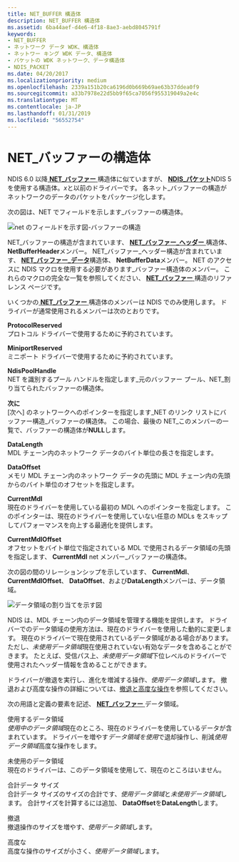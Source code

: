 ```yaml
---
title: NET_BUFFER 構造体
description: NET_BUFFER 構造体
ms.assetid: 6ba44aef-d4e6-4f18-8ae3-aebd8045791f
keywords:
- NET_BUFFER
- ネットワーク データ WDK、構造体
- ネットワー キング WDK データ、構造体
- パケットの WDK ネットワーク、データ構造体
- NDIS_PACKET
ms.date: 04/20/2017
ms.localizationpriority: medium
ms.openlocfilehash: 2339a151b20ca6196d0b669b69ae63b37ddea0f9
ms.sourcegitcommit: a33b7978e22d5bb9f65ca7056f955319049a2e4c
ms.translationtype: MT
ms.contentlocale: ja-JP
ms.lasthandoff: 01/31/2019
ms.locfileid: "56552754"
---
```

# <a name="netbuffer-structure"></a>NET\_バッファーの構造体





NDIS 6.0 以降[ **NET\_バッファー** ](https://msdn.microsoft.com/library/windows/hardware/ff568376)構造体に似ていますが、 [ **NDIS\_パケット**](https://msdn.microsoft.com/library/windows/hardware/ff557086)NDIS 5 を使用する構造体。*x*と以前のドライバーです。 各ネット\_バッファーの構造がネットワークのデータのパケットをパッケージ化します。

次の図は、NET でフィールドを示します\_バッファーの構造体。

![net のフィールドを示す図\-バッファーの構造](images/netbuffer.png)

NET\_バッファーの構造が含まれています、 [ **NET\_バッファー\_ヘッダー** ](https://msdn.microsoft.com/library/windows/hardware/ff568387)構造体、 **NetBufferHeader**メンバー。 NET\_バッファー\_ヘッダー構造が含まれています、 [ **NET\_バッファー\_データ**](https://msdn.microsoft.com/library/windows/hardware/ff568381)構造体、 **NetBufferData**メンバー。 NET のアクセスに NDIS マクロを使用する必要があります\_バッファー構造体のメンバー。 これらのマクロの完全な一覧を参照してください、 [ **NET\_バッファー** ](https://msdn.microsoft.com/library/windows/hardware/ff568376)構造のリファレンス ページです。

いくつかの[ **NET\_バッファー** ](https://msdn.microsoft.com/library/windows/hardware/ff568376)構造体のメンバーは NDIS でのみ使用します。 ドライバーが通常使用されるメンバーは次のとおりです。

<a href="" id="protocolreserved"></a>**ProtocolReserved**  
プロトコル ドライバーで使用するために予約されています。

<a href="" id="miniportreserved"></a>**MiniportReserved**  
ミニポート ドライバーで使用するために予約されています。

<a href="" id="ndispoolhandle"></a>**NdisPoolHandle**  
NET を識別するプール ハンドルを指定します\_元のバッファー プール、NET\_割り当てられたバッファーの構造体。

<a href="" id="next"></a>**次に**  
[次へ] のネットワークへのポインターを指定します\_NET のリンク リストにバッファー構造\_バッファーの構造体。 この場合、最後の NET\_このメンバーの一覧で、バッファーの構造体が**NULL**します。

<a href="" id="datalength"></a>**DataLength**  
MDL チェーン内のネットワーク データのバイト単位の長さを指定します。

<a href="" id="dataoffset"></a>**DataOffset**  
メモリ MDL チェーン内のネットワーク データの先頭に MDL チェーン内の先頭からのバイト単位のオフセットを指定します。

<a href="" id="currentmdl"></a>**CurrentMdl**  
現在のドライバーを使用している最初の MDL へのポインターを指定します。 このポインターは、現在のドライバーを使用していない任意の MDLs をスキップしてパフォーマンスを向上する最適化を提供します。

<a href="" id="currentmdloffset"></a>**CurrentMdlOffset**  
オフセットをバイト単位で指定されている MDL で使用されるデータ領域の先頭を指定します、 **CurrentMdl** net メンバー\_バッファーの構造体。

次の図の間のリレーションシップを示しています、 **CurrentMdl**、 **CurrentMdlOffset**、 **DataOffset**、および**DataLength**メンバーは、データ領域。

![データ領域の割り当てを示す図](images/netbufferdata-wmdl.png)

NDIS は、MDL チェーン内のデータ領域を管理する機能を提供します。 ドライバーでのデータ領域の使用方法は、現在のドライバーを使用した動的に変更します。 現在のドライバーで現在使用されているデータ領域がある場合があります。 ただし、*未使用データ領域*現在使用されていない有効なデータを含めることができます。 たとえば、受信パス上、*未使用データ領域*下位レベルのドライバーで使用されたヘッダー情報を含めることができます。

ドライバーが撤退を実行し、進化を増減する操作、*使用データ領域*します。 撤退および高度な操作の詳細については、[撤退と高度な操作](retreat-and-advance-operations.md)を参照してください。

次の用語と定義の要素を記述、 [ **NET\_バッファー** ](https://msdn.microsoft.com/library/windows/hardware/ff568376)データ領域。

<a href="" id="used-data-space"></a>使用するデータ領域  
*使用中のデータ領域*現在のところ、現在のドライバーを使用しているデータが含まれています。 ドライバーを増やす*データ領域を使用*で退却操作し、削減*使用データ領域*高度な操作をします。

<a href="" id="unused-data-space"></a>未使用のデータ領域  
現在のドライバーは、このデータ領域を使用して、現在のところはいません。

<a href="" id="total-data-size"></a>合計データ サイズ  
合計データ サイズのサイズの合計です、*使用データ領域*と*未使用データ領域*します。 合計サイズを計算するには追加、 **DataOffset**を**DataLength**します。

<a href="" id="retreat"></a>撤退  
撤退操作のサイズを増やす、*使用データ領域*します。

<a href="" id="advance"></a>高度な  
高度な操作のサイズが小さく、*使用データ領域*します。

 

 





